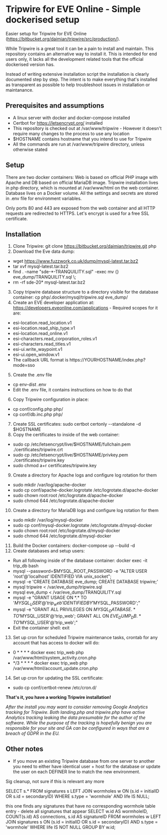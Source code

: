 # Tripwire for EVE Online - Simple dockerised setup

Easier setup for Tripwire for EVE Online (https://bitbucket.org/daimian/tripwire/src/production/).

While Tripwire is a great tool it can be a pain to install and maintain. This repository contains an alternative
way to install it. This is intended for end users only, it lacks all the development related tools that the official
dockerised version has.

Instead of writing extensive installation script the installation is clearly documented step by step. The intent
is to make everything that's installed as transparent as possible to help troubleshoot issues in installation or
maintanance.

## Prerequisites and assumptions
* A linux server with docker and docker-compose installed
* Certbot for https://letsencrypt.org/ installed
* This repository is checked out at /var/www/tripwire - However it doesn't require many changes to the process to use any location
* $HOSTNAME contains hostname that you intend to use for Tripwire
* All the commands are run at /var/www/tripwire directory, unless otherwise stated

## Setup
There are two docker containers: Web is based on official PHP image with Apache and DB based on official MariaDB image.
Tripwire installation lives in php directory, which is mounted at /var/www/html on the web container. Database
lives on a Docker volume. All the settings and secrets are stored in .env file for environment variables.

Only ports 80 and 443 are exposed from the web container and all HTTP requests are redirected to HTTPS. Let's encrypt
is used for a free SSL certificate.

## Installation
1. Clone Tripwire: git clone https://bitbucket.org/daimian/tripwire.git php
2. Download the Eve data dump:
  - wget https://www.fuzzwork.co.uk/dump/mysql-latest.tar.bz2
  - tar xvf mysql-latest.tar.bz2
  - find . -name "sde-*-TRANQUILITY.sql" -exec mv {} eve_dump/TRANQUILITY.sql \\;
  - rm -rf sde-20* mysql-latest.tar.bz2
3. Copy tripwire database structure to a directory visible for the database container: cp php/.docker/mysql/tripwire.sql eve_dump/
4. Create an EVE developer application at: https://developers.eveonline.com/applications - Required scopes for it are:
  - esi-location.read_location.v1
  - esi-location.read_ship_type.v1
  - esi-location.read_online.v1
  - esi-characters.read_corporation_roles.v1
  - esi-characters.read_titles.v1
  - esi-ui.write_waypoint.v1
  - esi-ui.open_window.v1
  - The callback URL format is https://YOURHOSTNAME/index.php?mode=sso
5. Create the .env file
  - cp env-dist .env
  - Edit the .env file, it contains instructions on how to do that
6. Copy Tripwire configuration in place:
  - cp conf/config.php php/
  - cp conf/db.inc.php php/
7. Create SSL certificates: sudo certbot certonly --standalone -d $HOSTNAME
8. Copy the certificates to inside of the web container:
  - sudo cp /etc/letsencrypt/live/$HOSTNAME/fullchain.pem ./certificates/tripwire.crt
  - sudo cp /etc/letsencrypt/live/$HOSTNAME/privkey.pem ./certificates/tripwire.key
  - sudo chmod a+r certificates/tripwire.key
9. Create a directory for Apache logs and configure log rotation for them
  - sudo mkdir /var/log/apache-docker
  - sudo cp conf/apache-docker.logrotate /etc/logrotate.d/apache-docker
  - sudo chown root:root /etc/logrotate.d/apache-docker
  - sudo chmod 644 /etc/logrotate.d/apache-docker
10. Create a directory for MariaDB logs and configure log rotation for them
  - sudo mkdir /var/log/mysql-docker
  - sudo cp conf/mysql-docker.logrotate /etc/logrotate.d/mysql-docker
  - sudo chown root:root /etc/logrotate.d/mysql-docker
  - sudo chmod 644 /etc/logrotate.d/mysql-docker
11. Build the Docker containers: docker-compose up --build -d
12. Create databases and setup users:
  - Run all following inside of the database container: docker exec -it trip_db bash
  - mysql --password=$MYSQL_ROOT_PASSWORD -e "ALTER USER 'root'@'localhost' IDENTIFIED VIA unix_socket";
  - mysql -e 'CREATE DATABASE eve_dump; CREATE DATABASE tripwire;'
  - mysql tripwire < /var/eve_dump/tripwire.sql
  - mysql eve_dump < /var/eve_dump/TRANQUILITY.sql
  - mysql -e "GRANT USAGE ON \*.\* TO '$MYSQL_USER'@'trip_web' IDENTIFIED BY '$MYSQL_PASSWORD';"
  - mysql -e "GRANT ALL PRIVILEGES ON $MYSQL_DATABASE.* TO '$MYSQL_USER'@'trip_web'; GRANT ALL ON $EVE_DUMP_DB.* TO '$MYSQL_USER'@'trip_web';"
  - Exit the container shell: exit
13. Set up cron for scheduled Tripwire maintenance tasks, crontab for any account that has access to docker will do:
  - 0 \* \* \* \* docker exec trip_web php /var/www/html/system_activity.cron.php
  - \*/3 \* \* \* \* docker exec trip_web php /var/www/html/account_update.cron.php
14. Set up cron for updating the SSL certificate:
  - sudo cp conf/certbot-renew /etc/cron.d/

**That's it, you have a working Tripwire installation!**

*After the install you may want to consider removing Google Analytics tracking for Tripwire. Both landing.php
and tripwire.php have active Analytics tracking leaking the data presumable for the author of the software.
While the purpose of the tracking is hopefully benign you are responsible for your site and GA can be configured
in ways that are a breach of GDPR in the EU.*

## Other notes
- If you move an existing Tripwire database from one server to another you need to either have identical user + host for the database or update the user on each DEFINER line to match the new environment.

Sig cleanup, not sure if this is relevant any more

SELECT s.* FROM signatures s LEFT JOIN wormholes w ON (s.id = initialID OR s.id = secondaryID) WHERE s.type = 'wormhole' AND life IS NULL;

this one finds any signatures that have no corresponding wormhole table entry - delete all signatures that appear
SELECT w.id AS wormholeID, COUNT(s.id) AS connections, s.id AS signatureID FROM wormholes w LEFT JOIN signatures s ON (s.id = initialID OR s.id = secondaryID) AND s.type = 'wormhole' WHERE life IS NOT NULL GROUP BY w.id;
